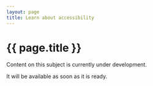 ```yaml
---
layout: page
title: Learn about accessibility
---
```


# {{ page.title }}

Content on this subject is currently under development.

It will be available as soon as it is ready.
